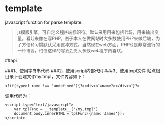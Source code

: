 template
=========

javascript function for parse template.

>js模版引擎，可自定义程序端标识符。默认采用<??>用来包括代码，<?=?>用来输出变量。看起来像在写PHP，由于本人在做网站时大多数使用PHP来做后端，为了方便和习惯默认采用这种方式。当然现在web方面，PHP也是非常流行的一种语言，相信这样的写法会受大多数web程序员喜欢。

##api

###1、使用字符串代码
	<script type="text/javascript">
		var tplStr = '<?if(typeof name !== \'undefined\'){?><div><?=name?></div><?}?>';
		var tplFunc = __template__('tpl1', tplStr);
		document.body.innerHTML = tplFunc({name:'James'});
	</script>
###2、使用script内部代码
	<script type="text/template" id="template_id">
        <?if(typeof name !== 'undefined'){?><div><?=name?></div><?}?>
    </script>
	<script type="text/javascript">
		var tplStr = template_id.innerHTML;
		var tplFunc = __template__('tpl1', tplStr);
		document.body.innerHTML = tplFunc({name:'James'});
	</script>
###3、使用tmpl文件
站点根目录下创建文件my.tmpl，文件内容如下：

	<?if(typeof name !== 'undefined'){?><div><?=name?></div><?}?>

调用代码为：
	
	<script type="text/javascript">
		var tplFunc = __template__('/my.tmpl');
		document.body.innerHTML = tplFunc({name:'James'});
	</script>
	